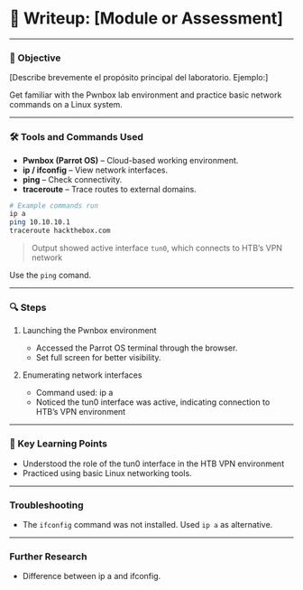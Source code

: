 # 🧪 Writeup: [Module or Assessment]

---

### 🧠 Objective

[Describe brevemente el propósito principal del laboratorio. Ejemplo:]

Get familiar with the Pwnbox lab environment and practice basic network commands on a Linux system.

---

### 🛠️ Tools and Commands Used

- **Pwnbox (Parrot OS)** – Cloud-based working environment.
- **ip / ifconfig** – View network interfaces.
- **ping** – Check connectivity.
- **traceroute** – Trace routes to external domains.

```bash
# Example commands run
ip a
ping 10.10.10.1
traceroute hackthebox.com
```
> Output showed active interface `tun0`, which connects to HTB’s VPN network

Use the `ping` comand.

---

### 🔍 Steps

1. Launching the Pwnbox environment
    - Accessed the Parrot OS terminal through the browser.
    - Set full screen for better visibility.

2. Enumerating network interfaces
    - Command used: ip a
    - Noticed the tun0 interface was active, indicating connection to HTB’s VPN environment

---

### 📌 Key Learning Points

- Understood the role of the tun0 interface in the HTB VPN environment
- Practiced using basic Linux networking tools.

---

### Troubleshooting

- The `ifconfig` command was not installed. Used `ip a` as alternative.

---

### Further Research

- Difference between ip a and ifconfig.
